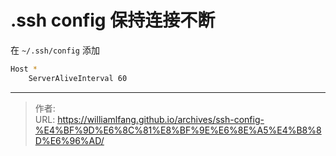 # .ssh config 保持连接不断




在 `~/.ssh/config` 添加 

```bash
Host *
    ServerAliveInterval 60
```



---

> 作者:   
> URL: https://williamlfang.github.io/archives/ssh-config-%E4%BF%9D%E6%8C%81%E8%BF%9E%E6%8E%A5%E4%B8%8D%E6%96%AD/  

